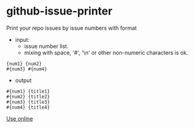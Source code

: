 # github-issue-printer

Print your repo issues by issue numbers with format

- input:
  - issue number list.
  - mixing with space, '#', '\n' or other non-numeric characters is ok.
```
{num1} {num2}
#{num3} #{num4}
```

- output
```
#{num1} {title1}
#{num2} {title2}
#{num3} {title3}
#{num4} {title4}
```

[Use online](https://vincentngthu.github.io/github-issue-printer/)
